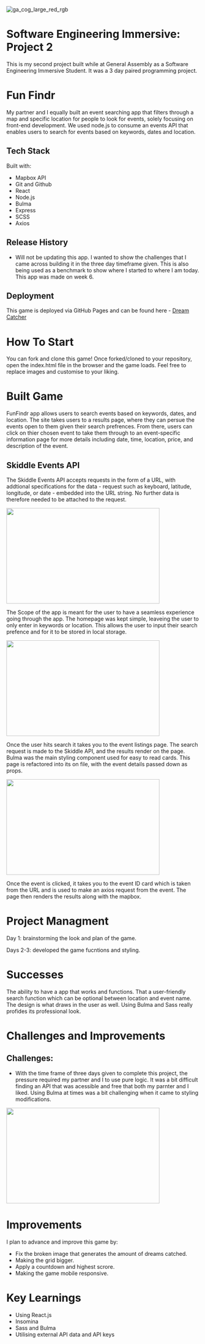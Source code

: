 ![ga_cog_large_red_rgb](https://cloud.githubusercontent.com/assets/40461/8183776/469f976e-1432-11e5-8199-6ac91363302b.png)

# Software Engineering Immersive: Project 2

This is my second project built while at General Assembly as a Software Engineering Immersive Student. It was a 3 day paired programming project. 


# Fun Findr 

My partner and I equally built an event searching app that filters through a map and specific location for people to look for events, solely focusing on front-end development. We used node.js to consume an events API that enables users to search for events based on keywords, dates and location.



## Tech Stack 

Built with:

* Mapbox API
* Git and Github
* React
* Node.js
* Bulma
* Express
* SCSS
* Axios

## Release History

* Will not be updating this app. I wanted to show the challenges that I came across building it in the three day timeframe given. This is also being used as a benchmark to show where I started to where I am today. This app was made on week 6.  


## Deployment

This game is deployed via GitHub Pages and can be found here - [Dream Catcher](https://justteaco.github.io/dream-catcher/)



# How To Start 

You can fork and clone this game! Once forked/cloned to your repository, open the index.html file in the browser and the game loads. Feel free to replace images and customise to your liking. 

# Built Game 
FunFindr app allows users to search events based on keywords, dates, and location. The site takes users to a results page, where they can persue the events open to them given their search prefrences. From there, users can click on thier chosen event to take them through to an event-specific information page for more details including date, time, location, price, and description of the event. 

## Skiddle Events API

The Skiddle Events API accepts requests in the form of a URL, with addtional specifications for the data - request such as keyboard, latitude, longitude, or date - embedded into the URL string. No further data is therefore needed to be attached to the request. 


<img src="https://bit.ly/39Z8EGW" width="400" height="250">


The Scope of the app is meant for the user to have a seamless experience going through the app. 
The homepage was kept simple, leaveing the user to only enter in keywords or location. This allows the user to input their search prefence and for it to be stored in local storage. 




<img src="https://bit.ly/2JOEPOS" width="400" height="250">

Once the user hits search it takes you to the event listings page. The search request is made to the Skiddle API, and the results render on the page. Bulma was the main styling component used for easy to read cards. This page is refactored into its on file, with the event details passed down as props. 


<img src="https://bit.ly/2JSD1Eu" width="400" height="250">



Once the event is clicked, it takes you to the event ID card which is taken from the URL and is used to make an axios request from the event. The page then renders the results along with the mapbox. 




# Project Managment

Day 1: brainstorming the look and plan of the game. 

Days 2-3: developed the game fucntions and styling. 



# Successes

The ability to have a app that works and functions. That a user-friendly search function which can be optional between location and event name. The design is what draws in the user as well. Using Bulma and Sass really profides its professional look. 

# Challenges and Improvements
## Challenges:


* With the time frame of three days given to complete this project, the pressure required my partner and I to use pure logic. It was a bit difficult finding an API that was acessible and free that both my parnter and I liked. Using Bulma at times was a bit challenging when it came to styling modifications. 

<img src="https://i.ibb.co/nB99bVP/Screenshot-2020-05-10-at-23-53-15.png" width="400" height="250">



# Improvements 

I plan to advance and improve this game by:

* Fix the broken image that generates the amount of dreams catched. 
* Making the grid bigger. 
* Apply a countdown and highest scrore. 
* Making the game mobile responsive.



# Key Learnings 

* Using React.js
* Insomina 
* Sass and Bulma
* Utilising external API data and API keys
